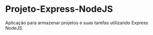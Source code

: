 # Projeto-Express-NodeJS

Aplicação para armazenar projetos e suas tarefas utilizando Express NodeJS.
